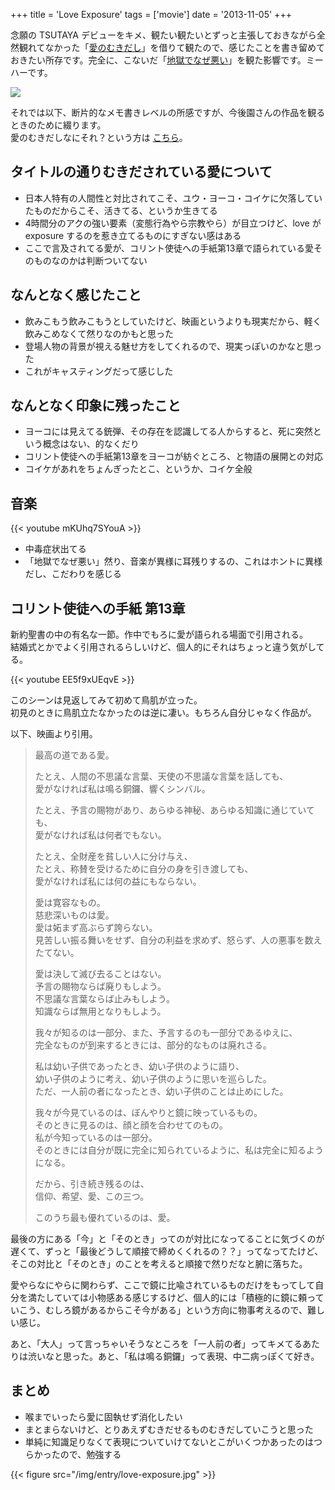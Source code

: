 +++
title = 'Love Exposure'
tags = ['movie']
date = '2013-11-05'
+++

念願の TSUTAYA デビューをキメ、観たい観たいとずっと主張しておきながら全然観れてなかった「[愛のむきだし](http://www.phantom-film.jp/library/site/ainomukidashi)」を借りて観たので、感じたことを書き留めておきたい所存です。完全に、こないだ「[地獄でなぜ悪い](http://play-in-hell.com)」を観た影響です。ミーハーです。

<a href="http://www.amazon.co.jp/gp/product/B002AE5A7M/ref=as_li_ss_il?ie=UTF8&camp=247&creative=7399&creativeASIN=B002AE5A7M&linkCode=as2&tag=k1ch1-22"><img border="0" src="https://ws-fe.amazon-adsystem.com/widgets/q?_encoding=UTF8&ASIN=B002AE5A7M&Format=_SL250_&ID=AsinImage&MarketPlace=JP&ServiceVersion=20070822&WS=1&tag=k1ch1-22" ></a><img src="https://ir-jp.amazon-adsystem.com/e/ir?t=k1ch1-22&l=as2&o=9&a=B002AE5A7M" width="1" height="1" border="0" alt="" style="border:none !important; margin:0px !important;" />

<!--more-->

それでは以下、断片的なメモ書きレベルの所感ですが、今後園さんの作品を観るときのために綴ります。  
愛のむきだしなにそれ？という方は [こちら](http://ja.wikipedia.org/wiki/%E6%84%9B%E3%81%AE%E3%82%80%E3%81%8D%E3%81%A0%E3%81%97)。

## タイトルの通りむきだされている愛について

- 日本人特有の人間性と対比されてこそ、ユウ・ヨーコ・コイケに欠落していたものだからこそ、活きてる、というか生きてる
- 4時間分のアクの強い要素（変態行為やら宗教やら）が目立つけど、love が exposure するのを惹き立てるものにすぎない感はある
- ここで言及されてる愛が、コリント使徒への手紙第13章で語られている愛そのものなのかは判断ついてない

## なんとなく感じたこと

- 飲みこもう飲みこもうとしていたけど、映画というよりも現実だから、軽く飲みこめなくて然りなのかもと思った
- 登場人物の背景が視える魅せ方をしてくれるので、現実っぽいのかなと思った
- これがキャスティングだって感じした

## なんとなく印象に残ったこと

- ヨーコには見えてる銃弾、その存在を認識してる人からすると、死に突然という概念はない、的なくだり
- コリント使徒への手紙第13章をヨーコが紡ぐところ、と物語の展開との対応
- コイケがあれをちょんぎったとこ、というか、コイケ全般

## 音楽

{{< youtube mKUhq7SYouA >}}

-  中毒症状出てる
- 「地獄でなぜ悪い」然り、音楽が異様に耳残りするの、これはホントに異様だし、こだわりを感じる

## コリント使徒への手紙 第13章

新約聖書の中の有名な一節。作中でもろに愛が語られる場面で引用される。  
結婚式とかでよく引用されるらしいけど、個人的にそれはちょっと違う気がしてる。

{{< youtube EE5f9xUEqvE >}}

このシーンは見返してみて初めて鳥肌が立った。  
初見のときに鳥肌立たなかったのは逆に凄い。もちろん自分じゃなく作品が。

以下、映画より引用。

> 最高の道である愛。
>
> たとえ、人間の不思議な言葉、天使の不思議な言葉を話しても、  
> 愛がなければ私は鳴る銅鑼、響くシンバル。
>
> たとえ、予言の賜物があり、あらゆる神秘、あらゆる知識に通じていても、  
> 愛がなければ私は何者でもない。
>
> たとえ、全財産を貧しい人に分け与え、  
> たとえ、称賛を受けるために自分の身を引き渡しても、  
> 愛がなければ私には何の益にもならない。
>
> 愛は寛容なもの。  
> 慈悲深いものは愛。  
> 愛は妬まず高ぶらず誇らない。  
> 見苦しい振る舞いをせず、自分の利益を求めず、怒らず、人の悪事を数えたてない。
>
> 愛は決して滅び去ることはない。  
> 予言の賜物ならば廃りもしよう。  
> 不思議な言葉ならば止みもしよう。  
> 知識ならば無用となりもしよう。
>
> 我々が知るのは一部分、また、予言するのも一部分であるゆえに、  
> 完全なものが到来するときには、部分的なものは廃れさる。
>
> 私は幼い子供であったとき、幼い子供のように語り、  
> 幼い子供のように考え、幼い子供のように思いを巡らした。  
> ただ、一人前の者になったとき、幼い子供のことは止めにした。
>
> 我々が今見ているのは、ぼんやりと鏡に映っているもの。  
> そのときに見るのは、顔と顔を合わせてのもの。  
> 私が今知っているのは一部分。  
> そのときには自分が既に完全に知られているように、私は完全に知るようになる。
>
> だから、引き続き残るのは、  
> 信仰、希望、愛、この三つ。
>
> このうち最も優れているのは、愛。

最後の方にある「今」と「そのとき」ってのが対比になってることに気づくのが遅くて、ずっと「最後どうして順接で締めくくれるの？？」ってなってたけど、そこの対比と「そのとき」のことを考えると順接で然りだなと腑に落ちた。

愛やらなにやらに関わらず、ここで鏡に比喩されているものだけをもってして自分を満たしていては小物感ある感じするけど、個人的には「積極的に鏡に頼っていこう、むしろ鏡があるからこそ今がある」という方向に物事考えるので、難しい感じ。

あと、「大人」って言っちゃいそうなところを「一人前の者」ってキメてるあたりは渋いなと思った。あと、「私は鳴る銅鑼」って表現、中二病っぽくて好き。

## まとめ

- 喉までいったら愛に固執せず消化したい
- まとまらないけど、とりあえずむきだせるものむきだしていこうと思った
- 単純に知識足りなくて表現についていけてないとこがいくつかあったのはつらかったので、勉強する

{{< figure src="/img/entry/love-exposure.jpg" >}}
